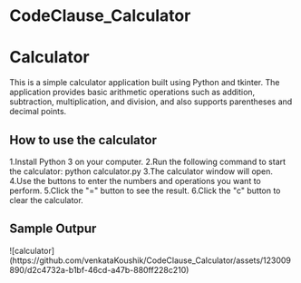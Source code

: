 # CodeClause_Calculator
<h1>Calculator</h1>
This is a simple calculator application built using Python and tkinter. The application provides basic arithmetic operations such as addition, subtraction, multiplication, and division, and also supports parentheses and decimal points.

<h2>How to use the calculator</h2>

1.Install Python 3 on your computer.
2.Run the following command to start the calculator:
python calculator.py
3.The calculator window will open.
4.Use the buttons to enter the numbers and operations you want to perform.
5.Click the "=" button to see the result.
6.Click the "c" button to clear the calculator.

<h2>Sample Outpur</h2>
![calculator](https://github.com/venkataKoushik/CodeClause_Calculator/assets/123009890/d2c4732a-b1bf-46cd-a47b-880ff228c210)
